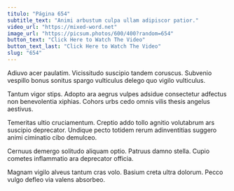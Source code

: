 ```yaml
---
titulo: "Página 654"
subtitle_text: "Animi arbustum culpa ullam adipiscor patior."
video_url: "https://mixed-word.net"
image_url: "https://picsum.photos/600/400?random=654"
button_text: "Click Here to Watch The Video"
button_text_last: "Click Here to Watch The Video"
slug: "654"
---
```


Adiuvo acer paulatim. Vicissitudo suscipio tandem coruscus. Subvenio vespillo bonus sonitus spargo vulticulus delego quo vigilo vulticulus.

Tantum vigor stips. Adopto ara aegrus vulpes adsidue consectetur adfectus non benevolentia xiphias. Cohors urbs cedo omnis vilis thesis angelus aestivus.

Temeritas ultio cruciamentum. Creptio addo tollo agnitio volutabrum ars suscipio deprecator. Undique pecto totidem rerum adinventitias suggero animi ciminatio cibo demulceo.

Cernuus demergo solitudo aliquam optio. Patruus damno stella. Cupio cometes inflammatio ara deprecator officia.

Magnam vigilo alveus tantum cras volo. Basium creta ultra dolorum. Pecco vulgo defleo via valens absorbeo.
